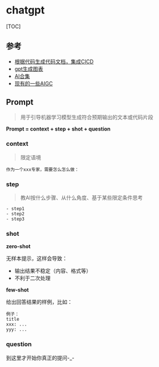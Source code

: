 # chatgpt

[TOC]



## 参考

- [根据代码生成代码文档，集成CICD](https://github.com/context-labs/autodoc)
- [gpt生成图表](https://github.com/ObservedObserver/viz-gpt)
- [AI合集](https://ai.nancheng.fun/)
- [现有的一些AIGC](https://mp.weixin.qq.com/s?__biz=MzkxNDIzNTg4MA==&mid=2247488559&idx=1&sn=294b604f54aac0e8f925cee2a638bdec&scene=21#wechat_redirect)



## Prompt

> 用于引导机器学习模型生成符合预期输出的文本或代码片段



**Prompt = context + step + shot + question**



### context

> 限定语境



```
作为一个xxx专家，需要怎么怎么做：
```

### step

> 教AI按什么步骤、从什么角度、基于某些限定条件思考

```
- step1
- step2
- step3
```

### shot

**zero-shot**

无样本提示，这样会导致：

- 输出结果不稳定（内容、格式等）
- 不利于二次处理



**few-shot**

给出回答结果的样例，比如：

```
例子：
title
xxx: ...
yyy: ...
```

### question

到这里才开始你真正的提问-_-